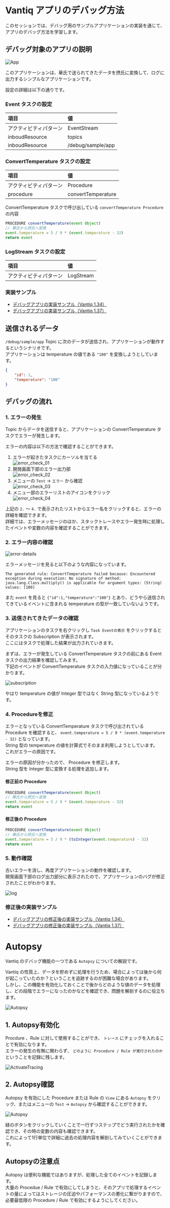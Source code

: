 
# Vantiq アプリのデバッグ方法

このセッションでは、デバッグ用のサンプルアプリケーションの実装を通じて、アプリのデバッグ方法を学習します。

## デバッグ対象のアプリの説明

![App](./imgs/app.png)

このアプリケーションは、華氏で送られてきたデータを摂氏に変換して、ログに出力するシンプルなアプリケーションです。  

設定の詳細は以下の通りです。

### Event タスクの設定

|項目|値|
| :-- | :-- |
|アクティビティパターン|EventStream|
|inboudResource|topics|
|inboudResource|/debug/sample/app|

### ConvertTemperature タスクの設定

|項目|値|
| :-- | :-- |
|アクティビティパターン|Procedure|
|procedure|convertTemperature|

ConvertTemperature タスクで呼び出している `convertTemperature Procedure` の内容

```JavaScript
PROCEDURE convertTemperature(event Object)
// 華氏から摂氏へ変換
event.temperature = 5 / 9 * (event.temperature - 32)
return event
```

### LogStream タスクの設定

|項目|値|
| :-- | :-- |
|アクティビティパターン|LogStream|

### 実装サンプル

- [デバッグアプリの実装サンプル（Vantiq 1.34）](./data/debug_1.34.zip)
- [デバッグアプリの実装サンプル（Vantiq 1.37）](./data/debug_1.37.zip)

## 送信されるデータ

`/debug/sample/app` Topic に次のデータが送信され、アプリケーションが動作するというシナリオです。  
アプリケーションは temperature の値である `"100"` を変換しようとしています。

```JSON
{
    "id": 1,
    "temperature": "100"
}
```

## デバッグの流れ

### 1. エラーの発生

Topic からデータを送信すると、アプリケーションの ConvertTemperature タスクでエラーが発生します。  

エラーの内容は以下の方法で確認することができます。  

1. エラーが起きたタスクにカーソルを当てる  
   ![error_check_01](./imgs/error_check_01.png)
1. 開発画面下部のエラー出力部  
   ![error_check_02](./imgs/error_check_02.png)
1. メニューの `Test` → `エラー` から確認  
   ![error_check_03](./imgs/error_check_03.png)
1. メニュー部のエラーリストのアイコンをクリック  
   ![error_check_04](./imgs/error_check_04.png)

上記の `2.` ～ `4.` で表示されたリストからエラー名をクリックすると、エラーの詳細を確認できます。  
詳細では、エラーメッセージのほか、スタックトレースやエラー発生時に処理したイベントや変数の内容を確認することができます。  

### 2. エラー内容の確認

![error-details](./imgs/error_details.png)

エラーメッセージを見ると以下のような内容になっています。

`The generated rule: ConvertTemperature failed because: Encountered exception during execution: No signature of method: java.lang.Class.multiply() is applicable for argument types: (String) values: [100]`

また `event` を見ると `{"id":1,"temperature":"100"}` とあり、どうやら送信されてきているイベントに含まれる temperature の型が一致していないようです。

### 3. 送信されてきたデータの確認

アプリケーションのタスクを右クリックし `Task Eventの表示` をクリックするとそのタスクの Subscription が表示されます。  
ここにはタスクで処理した結果が出力されていきます。  

まずは、エラーが発生している ConvertTemperature タスクの前にある Event タスクの出力結果を確認してみます。  
下記のイベントが ConvertTemperature タスクの入力値になっていることが分かります。

![subscription](./imgs/subscription.png)

やはり temperature の値が Integer 型ではなく String 型になっているようです。

### 4. Procedureを修正

エラーとなっている ConvertTemperature タスクで呼び出されている Procedure を確認すると、 `event.temperature = 5 / 9 * (event.temperature - 32)` となっています。  
String 型の temperature の値を計算式でそのまま利用しようとしています。  
これがエラーの原因です。  

エラーの原因が分かったので、 Procedure を修正します。  
String 型を Integer 型に変換する処理を追加します。  

#### 修正前の Procedure

```JavaScript
PROCEDURE convertTemperature(event Object)
// 華氏から摂氏へ変換
event.temperature = 5 / 9 * (event.temperature - 32)
return event
```

#### 修正後の Procedure

```javascript
PROCEDURE convertTemperature(event Object)
// 華氏から摂氏へ変換
event.temperature = 5 / 9 * (toInteger(event.temperature) - 32)
return event
```

### 5. 動作確認

古いエラーを消し、再度アプリケーションの動作を確認します。  
開発画面下部のログ出力部分に表示されたので、アプリケーションのバグが修正されたことがわかります。

![log](./imgs/log.png)

### 修正後の実装サンプル

- [デバッグアプリの修正後の実装サンプル（Vantiq 1.34）](./data/debug_answer_1.34.zip)
- [デバッグアプリの修正後の実装サンプル（Vantiq 1.37）](./data/debug_answer_1.37.zip)

# Autopsy

Vantiq のデバッグ機能の一つである `Autopsy` についての解説です。

Vantiq の性質上、データを貯めずに処理を行うため、場合によっては後から何が起こっていたのか？ということを追跡するのが困難な場合があります。  
しかし、この機能を有効化しておくことで後からどのような値のデータを処理し、どの段階でエラーになったのかなどを確認でき、問題を解剖するのに役立ちます。

![Autopsy](./imgs/autopsy.gif)

## 1. Autopsy有効化

Procdure 、Rule に対して使用することができ、 `トレース` にチェックを入れることで有効になります。  
エラーの発生の有無に関わらず、 `どのように Procedure / Rule が実行されたのか` ということを記録に残します。  

![ActivateTracing](./imgs/activate-tracing.png)

## 2. Autopsy確認

Autopsy を有効にした Procedure または Rule の `View` にある `Autopsy` をクリック、またはメニューの `Test` → `Autopsy` から確認することができます。

![Autopsy](./imgs/autopsy.png)

緑のボタンをクリックしていくことで一行ずつステップでどう実行されたかを確認でき、その時の変数の内容も確認できます。  
これによって1行単位で詳細に過去の処理内容を解剖してみていくことができます。　　

## Autopsyの注意点

Autopsy は便利な機能ではありますが、処理した全てのイベントを記録します。  
大量の Procedue / Rule で有効にしてしまうと、そのアプリで処理するイベントの量によってはストレージの圧迫やパフォーマンスの悪化に繋がりますので、必要最低限の Procedure / Rule で有効にするようにしてください。
